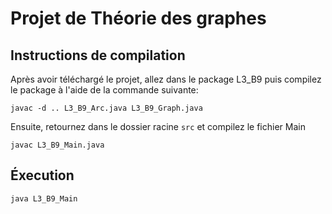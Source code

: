 # Projet de Théorie des graphes

## Instructions de compilation

Après avoir téléchargé le projet, allez dans le package L3_B9 puis compilez le package à l'aide de la commande suivante:

```
javac -d .. L3_B9_Arc.java L3_B9_Graph.java
```

Ensuite, retournez dans le dossier racine `src` et compilez le fichier Main
```
javac L3_B9_Main.java
``` 

## Éxecution
```
java L3_B9_Main
```